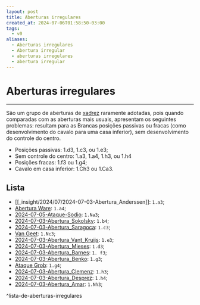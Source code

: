 ```yaml
---
layout: post
title: Aberturas irregulares
created_at: 2024-07-06T01:58:50-03:00
tags:
  - v0
aliases:
  - Aberturas irregulares
  - Abertura irregular
  - aberturas irregulares
  - abertura irregular
---
```

# Aberturas irregulares
---
São um grupo de aberturas de [xadrez](api/2024/07/2024-07-06-Xadrez.md) raramente adotadas, pois quando comparadas com as aberturas mais usuais, apresentam os seguintes problemas: resultam para as Brancas posições passivas ou fracas (como desenvolvimento do cavalo para uma casa inferior), sem desenvolvimento do controle do centro.

- Posições passivas: 1.d3, 1.c3, ou 1.e3;
- Sem controle do centro: 1.a3, 1.a4, 1.h3, ou 1.h4
- Posições fracas: 1.f3 ou 1.g4;
- Cavalo em casa inferior: 1.Ch3 ou 1.Ca3.
## Lista
- [[_insight/2024/07/2024-07-03-Abertura_Anderssen]]: `1.a3`;
- [Abertura Ware](_insight/Abertura%20Ware.md): `1.a4`;
- [2024-07-05-Ataque-Sodio](_insight/2024/07/2024-07-05-Ataque-Sodio.md): `1.Na3`;
- [2024-07-03-Abertura_Sokolsky](_insight/2024/07/2024-07-03-Abertura_Sokolsky.md): `1.b4`;
- [2024-07-03-Abertura_Saragoca](_insight/2024/07/2024-07-03-Abertura_Saragoca.md): `1.c3`;
- [Van Geet](Van%20Geet.md): `1.Nc3`;
- [2024-07-03-Abertura_Vant_Kruijs](_insight/2024/07/2024-07-03-Abertura_Vant_Kruijs.md): `1.e3`;
- [2024-07-03-Abertura_Mieses](_insight/2024/07/2024-07-03-Abertura_Mieses.md): `1.d3`;
- [2024-07-03-Abertura_Barnes](_insight/2024/07/2024-07-03-Abertura_Barnes.md): `1. f3`;
- [2024-07-03-Abertura_Benko](_insight/2024/07/2024-07-03-Abertura_Benko.md): `1.g3`;
- [Ataque Grob](_insight/Ataque%20Grob.md): `1.g4`;
- [2024-07-03-Abertura_Clemenz](_insight/2024/07/2024-07-03-Abertura_Clemenz.md): `1.h3`;
- [2024-07-03-Abertura_Desprez](_insight/2024/07/2024-07-03-Abertura_Desprez.md): `1.h4`;
- [2024-07-03-Abertura_Amar](_insight/2024/07/2024-07-03-Abertura_Amar.md): `1.Nh3`;

^lista-de-aberturas-irregulares
